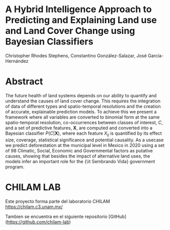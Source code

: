 
# A Hybrid Intelligence Approach to Predicting and Explaining Land use and Land Cover Change using Bayesian Classifiers
Christopher Rhodes Stephens, Constantino González-Salazar, José García-Hernández

# Abstract
The future health of land systems depends on our ability to quantify and understand
the causes of land cover change. This requires the integration of data of different types
and spatio-temporal resolutions and the creation of accurate, explainable prediction
models. To achieve this we present a framework where all variables are converted to
binomial form at the same spatio-temporal resolution, co-occurrences between classes
of interest, $C$, and a set of predictive features, $\mathbf X$, are computed and
converted into a Bayesian classifier $P(C|\mathbf X)$, where each feature $X_{ij}$ is
quantified by its effect size, coverage, statistical significance and potential causality. As
a usecase we predict deforestation at the municipal level in Mexico in 2020 using a set
of 98 Climatic, Social, Economic and Governmental factors as putative causes,
showing that besides the impact of alternative land uses, the models infer an important
role for the {\it Sembrando Vida} government program.

# CHILAM LAB 
Este proyecto forma parte del laboratorio CHILAM <https://chilam.c3.unam.mx/>

Tambien se encuentra en el siguiente repositorio [GitHub] (https://github.com/chilam-lab)

